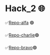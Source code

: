 # Hack_2 🌐

✅[Repo-alfa](https://github.com/Leanprog-11/hg_1_alfa) 🟢
<br><br>
✅[Repo-charlie](https://github.com/Leanprog-11/hg_1_charlie)🟢
<br><br>
✅[Repo-bravo](https://github.com/Leanprog-11/hg_1_bravo)🟢
<br><br>
